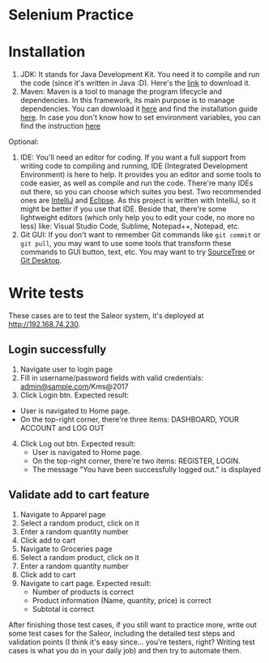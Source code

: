 Selenium Practice
===========
# Installation
1. JDK: It stands for Java Development Kit. You need it to compile and run the code (since it's written in Java :D). Here's the [link](http://www.oracle.com/technetwork/java/javase/downloads/jdk8-downloads-2133151.html) to download it.
2. Maven: Maven is a tool to manage the program lifecycle and dependencies. In this framework, its main purpose is to manage dependencies. You can download it [here](https://maven.apache.org/download.cgi) and find the installation guide [here](https://maven.apache.org/install.html). In case you don't know how to set environment variables, you can find the instruction [here](https://www.java.com/en/download/help/path.xml)

Optional:

1. IDE: You'll need an editor for coding. If you want a full support from writing code to compiling and running, IDE (Integrated Development Environment) is here to help. It provides you an editor and some tools to code easier, as well as compile and run the code. There're many IDEs out there, so you can choose which suites you best. Two recommended ones are [IntelliJ](https://www.jetbrains.com/idea/download/#section=windows) and [Eclipse](https://www.eclipse.org/downloads/packages/eclipse-ide-java-developers/oxygen2). As this project is written with IntelliJ, so it might be better if you use that IDE. Beside that, there're some lightweight editors (which only help you to edit your code, no more no less) like: Visual Studio Code, Sublime, Notepad++, Notepad, etc.
2. Git GUI: If you don't want to remember Git commands like `git commit` or `git pull`, you may want to use some tools that transform these commands to GUI button, text, etc. You may want to try [SourceTree](https://www.sourcetreeapp.com/) or [Git Desktop](https://desktop.github.com/).

# Write tests
These cases are to test the Saleor system, it's deployed at http://192.168.74.230.
## Login successfully
1. Navigate user to login page
2. Fill in username/password fields with valid credentials: admin@sample.com/Kms@2017
3. Click Login btn. Expected result: 
  * User is navigated to Home page. 
  * On the top-right corner, there're three items: DASHBOARD, YOUR ACCOUNT and LOG OUT
4. Click Log out btn. Expected result: 
   * User is navigated to Home page. 
   * On the top-right corner, there're two items: REGISTER, LOGIN. 
   * The message "You have been successfully logged out." is displayed

## Validate add to cart feature
1.  Navigate to Apparel page
2. Select a random product, click on it
3. Enter a random quantity number
4. Click add to cart
5. Navigate to Groceries page
6. Select a random product, click on it
7. Enter a random quantity number
8. Click add to cart
9. Navigate to cart page. Expected result:
    - Number of products is correct
    - Product information (Name, quantity, price) is correct
    - Subtotal is correct


After finishing those test cases, if you still want to practice more, write out some test cases for the Saleor, including the detailed test steps and validation points (I think it's easy since... you're testers, right? Writing test cases is what you do in your daily job) and then try to automate them.
